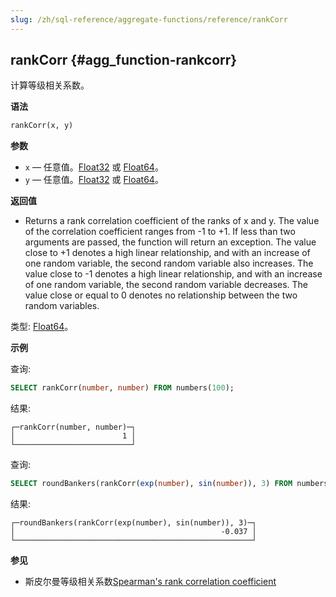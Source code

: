 ```yaml
---
slug: /zh/sql-reference/aggregate-functions/reference/rankCorr
---
```

## rankCorr {#agg_function-rankcorr}

计算等级相关系数。

**语法**

``` sql
rankCorr(x, y)
```

**参数**

-   `x` — 任意值。[Float32](/sql-reference/data-types/float) 或 [Float64](/sql-reference/data-types/float)。
-   `y` — 任意值。[Float32](/sql-reference/data-types/float) 或 [Float64](/sql-reference/data-types/float)。

**返回值**

-   Returns a rank correlation coefficient of the ranks of x and y. The value of the correlation coefficient ranges from -1 to +1. If less than two arguments are passed, the function will return an exception. The value close to +1 denotes a high linear relationship, and with an increase of one random variable, the second random variable also increases. The value close to -1 denotes a high linear relationship, and with an increase of one random variable, the second random variable decreases. The value close or equal to 0 denotes no relationship between the two random variables.

类型: [Float64](/sql-reference/data-types/float)。

**示例**

查询:

``` sql
SELECT rankCorr(number, number) FROM numbers(100);
```

结果:

``` text
┌─rankCorr(number, number)─┐
│                        1 │
└──────────────────────────┘
```

查询:

``` sql
SELECT roundBankers(rankCorr(exp(number), sin(number)), 3) FROM numbers(100);
```

结果:

``` text
┌─roundBankers(rankCorr(exp(number), sin(number)), 3)─┐
│                                              -0.037 │
└─────────────────────────────────────────────────────┘
```
**参见**

-   斯皮尔曼等级相关系数[Spearman's rank correlation coefficient](https://en.wikipedia.org/wiki/Spearman%27s_rank_correlation_coefficient)

